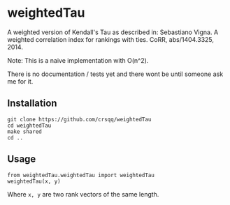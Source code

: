 weightedTau
===========

A weighted version of Kendall's Tau as described in: Sebastiano Vigna. A
weighted correlation index for rankings with ties. CoRR, abs/1404.3325, 2014. 

Note: This is a naive implementation with O(n^2).

There is no documentation / tests yet and there wont be until someone ask me
for it.

## Installation
```
git clone https://github.com/crsqq/weightedTau
cd weightedTau
make shared
cd ..
```

## Usage

```
from weightedTau.weightedTau import weightedTau
weightedTau(x, y)
```
Where `x, y` are two rank vectors of the same length.

